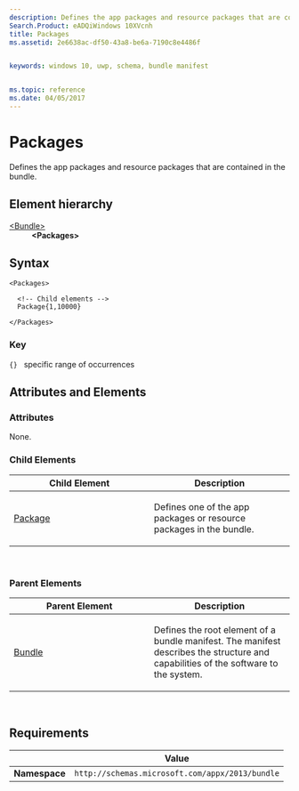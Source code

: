 ```yaml
---
description: Defines the app packages and resource packages that are contained in the bundle.
Search.Product: eADQiWindows 10XVcnh
title: Packages
ms.assetid: 2e6638ac-df50-43a8-be6a-7190c8e4486f


keywords: windows 10, uwp, schema, bundle manifest


ms.topic: reference
ms.date: 04/05/2017
---
```


# Packages

Defines the app packages and resource packages that are contained in the bundle.

## Element hierarchy

<dl>
<dt><a href="element-bundle.md">&lt;Bundle&gt;</a></dt>
<dd><b>&lt;Packages&gt;</b></dd>
</dl>

## Syntax

``` syntax
<Packages>

  <!-- Child elements -->
  Package{1,10000}

</Packages>
```

### Key

`{}`   specific range of occurrences
## Attributes and Elements


### Attributes

None.

### Child Elements

<table>
<colgroup>
<col width="50%" />
<col width="50%" />
</colgroup>
<thead>
<tr class="header">
<th>Child Element</th>
<th>Description</th>
</tr>
</thead>
<tbody>
<tr class="odd">
<td><a href="element-package.md">Package</a> </td>
<td><p>Defines one of the app packages or resource packages in the bundle.</p></td>
</tr>
</tbody>
</table>

 

### Parent Elements

<table>
<colgroup>
<col width="50%" />
<col width="50%" />
</colgroup>
<thead>
<tr class="header">
<th>Parent Element</th>
<th>Description</th>
</tr>
</thead>
<tbody>
<tr class="odd">
<td><a href="element-bundle.md">Bundle</a> </td>
<td><p>Defines the root element of a bundle manifest. The manifest describes the structure and capabilities of the software to the system.</p></td>
</tr>
</tbody>
</table>

 

## Requirements

|          | Value        |
|----------|--------------|
| **Namespace** | `http://schemas.microsoft.com/appx/2013/bundle` |

 

 



